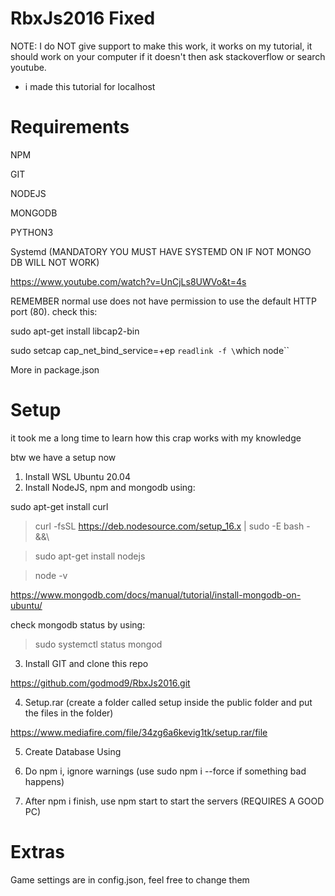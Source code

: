 # RbxJs2016 Fixed

NOTE:
I do NOT give support to make this work, it works on my tutorial, it should work on your computer if it doesn't then ask stackoverflow or search youtube.

+ i made this tutorial for localhost

# Requirements

NPM

GIT

NODEJS

MONGODB

PYTHON3

Systemd (MANDATORY YOU MUST HAVE SYSTEMD ON IF NOT MONGO DB WILL NOT WORK)

https://www.youtube.com/watch?v=UnCjLs8UWVo&t=4s

REMEMBER normal use does not have permission to use the default HTTP port (80). check this:

 sudo apt-get install libcap2-bin 
 
 sudo setcap cap_net_bind_service=+ep `readlink -f \`which node\`` 

More in package.json

# Setup

it took me a long time to learn how this crap works with my knowledge

btw we have a setup now

1. Install WSL Ubuntu 20.04
2. Install NodeJS, npm and mongodb using:

sudo apt-get install curl

> curl -fsSL https://deb.nodesource.com/setup_16.x | sudo -E bash - &&\

> sudo apt-get install nodejs

> node -v 

https://www.mongodb.com/docs/manual/tutorial/install-mongodb-on-ubuntu/

check mongodb status by using:

> sudo systemctl status mongod

3. Install GIT and clone this repo

https://github.com/godmod9/RbxJs2016.git

4. Setup.rar (create a folder called setup inside the public folder and put the files in the folder)

https://www.mediafire.com/file/34zg6a6kevig1tk/setup.rar/file

5. Create Database Using

6. Do npm i, ignore warnings (use sudo npm i --force if something bad happens)
7. After npm i finish, use npm start to start the servers (REQUIRES A GOOD PC)

# Extras

Game settings are in config.json, feel free to change them




